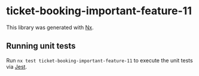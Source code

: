 # ticket-booking-important-feature-11

This library was generated with [Nx](https://nx.dev).

## Running unit tests

Run `nx test ticket-booking-important-feature-11` to execute the unit tests via [Jest](https://jestjs.io).
